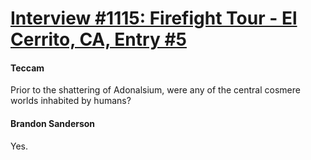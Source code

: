 # [Interview #1115: Firefight Tour - El Cerrito, CA, Entry #5](https://www.theoryland.com/intvmain.php?i=1115#5)

#### Teccam

Prior to the shattering of Adonalsium, were any of the central cosmere worlds inhabited by humans?

#### Brandon Sanderson

Yes.

